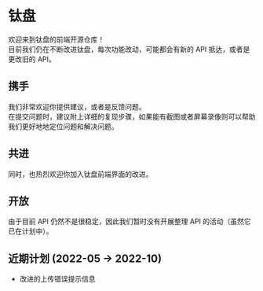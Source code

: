 # 钛盘
欢迎来到钛盘的前端开源仓库！  
目前我们仍在不断改进钛盘，每次功能改动，可能都会有新的 API 抵达，或者是更改旧的 API。  

## 携手 
我们非常欢迎你提供建议，或者是反馈问题。  
在提交问题时，建议附上详细的复现步骤，如果能有截图或者屏幕录像则可以帮助我们更好地地定位问题和解决问题。  

## 共进
同时，也热烈欢迎你加入钛盘前端界面的改进。  

## 开放
由于目前 API 仍然不是很稳定，因此我们暂时没有开展整理 API 的活动（虽然它已在计划中）。  

## 近期计划 (2022-05 -> 2022-10)
 * 改进的上传错误提示信息
